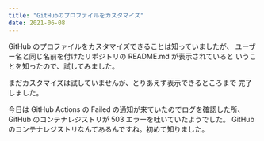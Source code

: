```yaml
---
title: "GitHubのプロファイルをカスタマイズ"
date: 2021-06-08
---
```


GitHub のプロファイルをカスタマイズできることは知っていましたが、
ユーザー名と同じ名前を付けたリポジトリの README.md が表示されていると
いうことを知ったので、試してみました。

まだカスタマイズは試していませんが、とりあえず表示できるところまで
完了しました。

今日は GitHub Actions の Failed の通知が来ていたのでログを確認した所、
GitHub のコンテナレジストリが 503 エラーを吐いていたようでした。
GitHub のコンテナレジストリなんてあるんですね。初めて知りました。
